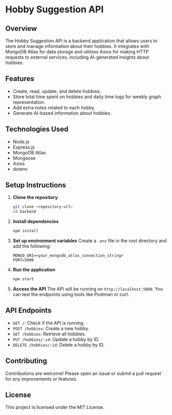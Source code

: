 # Hobby Suggestion API

## Overview
The Hobby Suggestion API is a backend application that allows users to store and manage information about their hobbies. It integrates with MongoDB Atlas for data storage and utilizes Axios for making HTTP requests to external services, including AI-generated insights about hobbies.

## Features
- Create, read, update, and delete hobbies.
- Store total time spent on hobbies and daily time logs for weekly graph representation.
- Add extra notes related to each hobby.
- Generate AI-based information about hobbies.

## Technologies Used
- Node.js
- Express.js
- MongoDB Atlas
- Mongoose
- Axios
- dotenv

## Setup Instructions

1. **Clone the repository**
   ```bash
   git clone <repository-url>
   cd backend
   ```

2. **Install dependencies**
   ```bash
   npm install
   ```

3. **Set up environment variables**
   Create a `.env` file in the root directory and add the following:
   ```
   MONGO_URI=<your_mongodb_atlas_connection_string>
   PORT=5000
   ```

4. **Run the application**
   ```bash
   npm start
   ```

5. **Access the API**
   The API will be running on `http://localhost:5000`. You can test the endpoints using tools like Postman or curl.

## API Endpoints
- `GET /`: Check if the API is running.
- `POST /hobbies`: Create a new hobby.
- `GET /hobbies`: Retrieve all hobbies.
- `PUT /hobbies/:id`: Update a hobby by ID.
- `DELETE /hobbies/:id`: Delete a hobby by ID.

## Contributing
Contributions are welcome! Please open an issue or submit a pull request for any improvements or features.

## License
This project is licensed under the MIT License.